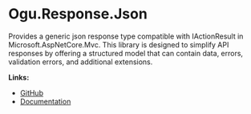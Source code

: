 # Ogu.Response.Json

Provides a generic json response type compatible with IActionResult in Microsoft.AspNetCore.Mvc. This library is designed to simplify API responses by offering a structured model that can contain data, errors, validation errors, and additional extensions.

**Links:**
- [GitHub](https://github.com/ogulcanturan/Ogu.Response)
- [Documentation](https://github.com/ogulcanturan/Ogu.Response#readme)
